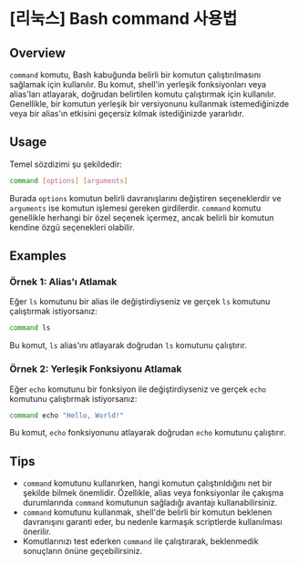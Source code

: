 # [리눅스] Bash command 사용법

## Overview
`command` komutu, Bash kabuğunda belirli bir komutun çalıştırılmasını sağlamak için kullanılır. Bu komut, shell'in yerleşik fonksiyonları veya alias'ları atlayarak, doğrudan belirtilen komutu çalıştırmak için kullanılır. Genellikle, bir komutun yerleşik bir versiyonunu kullanmak istemediğinizde veya bir alias'ın etkisini geçersiz kılmak istediğinizde yararlıdır.

## Usage
Temel sözdizimi şu şekildedir:

```bash
command [options] [arguments]
```

Burada `options` komutun belirli davranışlarını değiştiren seçeneklerdir ve `arguments` ise komutun işlemesi gereken girdilerdir. `command` komutu genellikle herhangi bir özel seçenek içermez, ancak belirli bir komutun kendine özgü seçenekleri olabilir.

## Examples
### Örnek 1: Alias'ı Atlamak
Eğer `ls` komutunu bir alias ile değiştirdiyseniz ve gerçek `ls` komutunu çalıştırmak istiyorsanız:

```bash
command ls
```

Bu komut, `ls` alias'ını atlayarak doğrudan `ls` komutunu çalıştırır.

### Örnek 2: Yerleşik Fonksiyonu Atlamak
Eğer `echo` komutunu bir fonksiyon ile değiştirdiyseniz ve gerçek `echo` komutunu çalıştırmak istiyorsanız:

```bash
command echo "Hello, World!"
```

Bu komut, `echo` fonksiyonunu atlayarak doğrudan `echo` komutunu çalıştırır.

## Tips
- `command` komutunu kullanırken, hangi komutun çalıştırıldığını net bir şekilde bilmek önemlidir. Özellikle, alias veya fonksiyonlar ile çakışma durumlarında `command` komutunun sağladığı avantajı kullanabilirsiniz.
- `command` komutunu kullanmak, shell'de belirli bir komutun beklenen davranışını garanti eder, bu nedenle karmaşık scriptlerde kullanılması önerilir.
- Komutlarınızı test ederken `command` ile çalıştırarak, beklenmedik sonuçların önüne geçebilirsiniz.